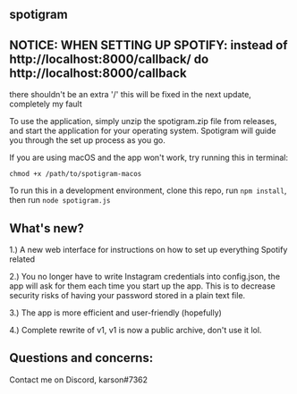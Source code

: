 ## spotigram

## NOTICE: WHEN SETTING UP SPOTIFY: instead of http://localhost:8000/callback/ do http://localhost:8000/callback
there shouldn't be an extra '/' this will be fixed in the next update, completely my fault

To use the application, simply unzip the spotigram.zip file from releases, and start the application for your operating system. Spotigram will guide you through the set up process as you go.

If you are using macOS and the app won't work, try running this in terminal: 

`chmod +x /path/to/spotigram-macos`



To run this in a development environment, clone this repo, run `npm install`, then run `node spotigram.js`

## What's new?

1.) A new web interface for instructions on how to set up everything Spotify related

2.) You no longer have to write Instagram credentials into config.json, the app will ask for them each time you start up the app. This is to decrease security risks of having your password stored in a plain text file.

3.) The app is more efficient and user-friendly (hopefully)

4.) Complete rewrite of v1, v1 is now a public archive, don't use it lol.

## Questions and concerns:

Contact me on Discord, karson#7362
